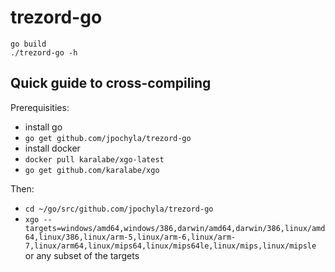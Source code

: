 trezord-go
===

```
go build
./trezord-go -h
```

Quick guide to cross-compiling
----
Prerequisities:

* install go
* `go get github.com/jpochyla/trezord-go`
* install docker
* `docker pull karalabe/xgo-latest`
* `go get github.com/karalabe/xgo`

Then:
* `cd ~/go/src/github.com/jpochyla/trezord-go`
* `xgo --targets=windows/amd64,windows/386,darwin/amd64,darwin/386,linux/amd64,linux/386,linux/arm-5,linux/arm-6,linux/arm-7,linux/arm64,linux/mips64,linux/mips64le,linux/mips,linux/mipsle`
 or any subset of the targets
